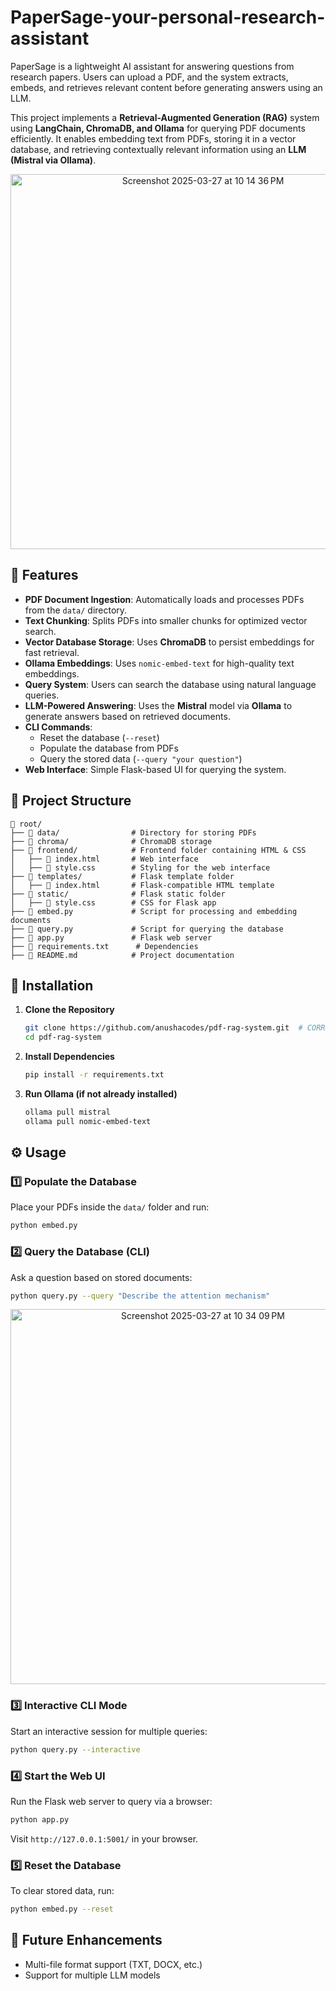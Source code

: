 # PaperSage-your-personal-research-assistant
PaperSage is a lightweight AI assistant for answering questions from research papers. Users can upload a PDF, and the system extracts, embeds, and retrieves relevant content before generating answers using an LLM.

This project implements a **Retrieval-Augmented Generation (RAG)** system using **LangChain, ChromaDB, and Ollama** for querying PDF documents efficiently. It enables embedding text from PDFs, storing it in a vector database, and retrieving contextually relevant information using an **LLM (Mistral via Ollama)**.

<p align="center">
  <img width="600" alt="Screenshot 2025-03-27 at 10 14 36 PM" src="https://github.com/user-attachments/assets/3f5e0936-c131-42cb-b93e-660909b2d78d" />
</p>

## 🚀 Features

- **PDF Document Ingestion**: Automatically loads and processes PDFs from the `data/` directory.
- **Text Chunking**: Splits PDFs into smaller chunks for optimized vector search.
- **Vector Database Storage**: Uses **ChromaDB** to persist embeddings for fast retrieval.
- **Ollama Embeddings**: Uses `nomic-embed-text` for high-quality text embeddings.
- **Query System**: Users can search the database using natural language queries.
- **LLM-Powered Answering**: Uses the **Mistral** model via **Ollama** to generate answers based on retrieved documents.
- **CLI Commands**:
  - Reset the database (`--reset`)
  - Populate the database from PDFs
  - Query the stored data (`--query "your question"`)
- **Web Interface**: Simple Flask-based UI for querying the system.

## 📂 Project Structure

```
📁 root/
├── 📁 data/                # Directory for storing PDFs
├── 📁 chroma/              # ChromaDB storage
├── 📁 frontend/            # Frontend folder containing HTML & CSS
│   ├── 📄 index.html       # Web interface
│   ├── 📄 style.css        # Styling for the web interface
├── 📁 templates/           # Flask template folder
│   ├── 📄 index.html       # Flask-compatible HTML template
├── 📁 static/              # Flask static folder
│   ├── 📄 style.css        # CSS for Flask app
├── 📄 embed.py             # Script for processing and embedding documents
├── 📄 query.py             # Script for querying the database
├── 📄 app.py               # Flask web server
├── 📄 requirements.txt      # Dependencies
├── 📄 README.md            # Project documentation
```

## 🔧 Installation

1. **Clone the Repository**
   ```bash
   git clone https://github.com/anushacodes/pdf-rag-system.git  # CORRECT THIS
   cd pdf-rag-system
   ```
2. **Install Dependencies**
   ```bash
   pip install -r requirements.txt
   ```
3. **Run Ollama (if not already installed)**
   ```bash
   ollama pull mistral
   ollama pull nomic-embed-text
   ```

## ⚙️ Usage

### 1️⃣ Populate the Database

Place your PDFs inside the `data/` folder and run:

```bash
python embed.py
```

### 2️⃣ Query the Database (CLI)

Ask a question based on stored documents:

```bash
python query.py --query "Describe the attention mechanism"
```
<p align="center">
  <img width="600" alt="Screenshot 2025-03-27 at 10 34 09 PM" src="https://github.com/user-attachments/assets/b7e36a2d-3b6c-42ec-83a3-a290bce3cd53" />
</p>

### 3️⃣ Interactive CLI Mode

Start an interactive session for multiple queries:

```bash
python query.py --interactive
```

### 4️⃣ Start the Web UI

Run the Flask web server to query via a browser:

```bash
python app.py
```

Visit `http://127.0.0.1:5001/` in your browser.

### 5️⃣ Reset the Database

To clear stored data, run:

```bash
python embed.py --reset
```

## 📌 Future Enhancements

- Multi-file format support (TXT, DOCX, etc.)
- Support for multiple LLM models


